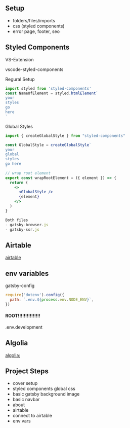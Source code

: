 ## Setup

- folders/files/imports
- css (styled components)
- error page, footer, seo

## Styled Components

VS-Extension

vscode-styled-components

Regural Setup

```jsx
import styled from 'styled-components'
const NameOfElement = styled.htmlElement`
your
styles
go
here
`
```

Global Styles

```jsx
import { createGlobalStyle } from "styled-components"

const GlobalStyle = createGlobalStyle`
your
global
styles
go here
`
// wrap root element
export const wrapRootElement = ({ element }) => {
  return (
    <>
      <GlobalStyle />
      {element}
    </>
  )
}

Both files
- gatsby-browser.js
- gatsby-ssr.js

```

## Airtable

[airtable](https://airtable.com/invite/r/h4p0v9Vg)

## env variables

gatsby-config

```js
require('dotenv').config({
  path: `.env.${process.env.NODE_ENV}`,
})
```

#### ROOT!!!!!!!!!!!!!!!

.env.development

## Algolia

[algolia](https://www.algolia.com/);

## Project Steps

- cover setup
- styled components global css
- basic gatsby background image
- basic navbar
- about
- airtable
- connect to airtable
- env vars
